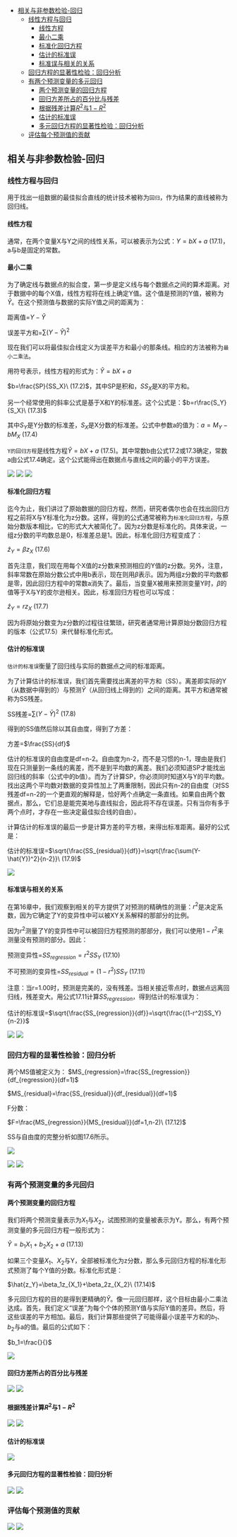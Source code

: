 - [相关与非参数检验-回归](#%e7%9b%b8%e5%85%b3%e4%b8%8e%e9%9d%9e%e5%8f%82%e6%95%b0%e6%a3%80%e9%aa%8c-%e5%9b%9e%e5%bd%92)
  - [线性方程与回归](#%e7%ba%bf%e6%80%a7%e6%96%b9%e7%a8%8b%e4%b8%8e%e5%9b%9e%e5%bd%92)
    - [线性方程](#%e7%ba%bf%e6%80%a7%e6%96%b9%e7%a8%8b)
    - [最小二乘](#%e6%9c%80%e5%b0%8f%e4%ba%8c%e4%b9%98)
    - [标准化回归方程](#%e6%a0%87%e5%87%86%e5%8c%96%e5%9b%9e%e5%bd%92%e6%96%b9%e7%a8%8b)
    - [估计的标准误](#%e4%bc%b0%e8%ae%a1%e7%9a%84%e6%a0%87%e5%87%86%e8%af%af)
    - [标准误与相关的关系](#%e6%a0%87%e5%87%86%e8%af%af%e4%b8%8e%e7%9b%b8%e5%85%b3%e7%9a%84%e5%85%b3%e7%b3%bb)
  - [回归方程的显著性检验：回归分析](#%e5%9b%9e%e5%bd%92%e6%96%b9%e7%a8%8b%e7%9a%84%e6%98%be%e8%91%97%e6%80%a7%e6%a3%80%e9%aa%8c%e5%9b%9e%e5%bd%92%e5%88%86%e6%9e%90)
  - [有两个预测变量的多元回归](#%e6%9c%89%e4%b8%a4%e4%b8%aa%e9%a2%84%e6%b5%8b%e5%8f%98%e9%87%8f%e7%9a%84%e5%a4%9a%e5%85%83%e5%9b%9e%e5%bd%92)
    - [两个预测变量的回归方程](#%e4%b8%a4%e4%b8%aa%e9%a2%84%e6%b5%8b%e5%8f%98%e9%87%8f%e7%9a%84%e5%9b%9e%e5%bd%92%e6%96%b9%e7%a8%8b)
    - [回归方差所占的百分比与残差](#%e5%9b%9e%e5%bd%92%e6%96%b9%e5%b7%ae%e6%89%80%e5%8d%a0%e7%9a%84%e7%99%be%e5%88%86%e6%af%94%e4%b8%8e%e6%ae%8b%e5%b7%ae)
    - [根据残差计算$R^2$与$1-R^2$](#%e6%a0%b9%e6%8d%ae%e6%ae%8b%e5%b7%ae%e8%ae%a1%e7%ae%97r2%e4%b8%8e1-r2)
    - [估计的标准误](#%e4%bc%b0%e8%ae%a1%e7%9a%84%e6%a0%87%e5%87%86%e8%af%af-1)
    - [多元回归方程的显著性检验：回归分析](#%e5%a4%9a%e5%85%83%e5%9b%9e%e5%bd%92%e6%96%b9%e7%a8%8b%e7%9a%84%e6%98%be%e8%91%97%e6%80%a7%e6%a3%80%e9%aa%8c%e5%9b%9e%e5%bd%92%e5%88%86%e6%9e%90)
  - [评估每个预测值的贡献](#%e8%af%84%e4%bc%b0%e6%af%8f%e4%b8%aa%e9%a2%84%e6%b5%8b%e5%80%bc%e7%9a%84%e8%b4%a1%e7%8c%ae)

## 相关与非参数检验-回归
### 线性方程与回归
用于找出一组数据的最佳拟合直线的统计技术被称为`回归`，作为结果的直线被称为回归线。

#### 线性方程
通常，在两个变量X与Y之间的线性关系，可以被表示为公式：$Y=bX+a\ (17.1)$，a与b是固定的常数。

#### 最小二乘
为了确定线与数据点的拟合度，第一步是定义线与每个数据点之间的算术距离。对于数据中的每个X值，线性方程将在线上确定Y值。这个值是预测的Y值，被称为$\hat{Y}$。在这个预测值与数据的实际Y值之间的距离为：

距离值=$Y-\hat{Y}$

误差平方和=$\sum(Y-\hat{Y})^2$

现在我们可以将最佳拟合线定义为误差平方和最小的那条线。相应的方法被称为`最小二乘法`。

用符号表示，线性方程的形式为：$\hat{Y}=bX+a$

$b=\frac{SP}{SS_X}\ (17.2)$，其中SP是积和，$SS_X$是X的平方和。

另一个经常使用的斜率公式是基于X和Y的标准差。这个公式是：$b=r\frac{S_Y}{S_X}\ (17.3)$

其中$S_Y$是Y分数的标准差，$S_X$是X分数的标准差。公式中参数a的值为：$a=M_Y-bM_X\ (17.4)$

`Y的回归方程`是线性方程$\hat{Y}=bX+a\ (17.5)$。其中常数b由公式17.2或17.3确定，常数a由公式17.4确定。这个公式能得出在数据点与直线之间的最小的平方误差。

![](regression1.png)
![](regression2.png)
![](regression3.png)

#### 标准化回归方程
迄今为止，我们讲过了原始数据的回归方程，然而，研究者偶尔也会在找出回归方程之前将X与Y标准化为z分数。这样，得到的公式通常被称为`标准化回归方程`，与原始分数版本相比，它的形式大大被简化了。因为z分数是标准化的。具体来说，一组z分数的平均数总是0，标准差总是1。因此，标准化回归方程变成了：

$\hat{z}_Y=\beta z_X\ (17.6)$

首先注意，我们现在用每个X值的z分数来预测相应的Y值的z分数。另外，注意，斜率常数在原始分数公式中用b表示，现在则用$\beta$表示。因为两组z分数的平均数都是零，因此回归方程中的常数a消失了。最后，当变量X被用来预测变量Y时，$\beta$的值等于X与Y的皮尔逊相关。因此，标准回归方程也可以写成：

$\hat{z}_Y=r z_X\ (17.7)$

因为将原始分数变为z分数的过程往往繁琐，研究者通常用计算原始分数回归方程的版本（公式17.5）来代替标准化形式。

#### 估计的标准误
`估计的标准误`衡量了回归线与实际的数据点之间的标准距离。

为了计算估计的标准误，我们首先需要找出离差的平方和（SS）。离差即实际的Y（从数据中得到的）与预测$\bar{Y}$（从回归线上得到的）之间的距离。其平方和通常被称为SS残差。

SS残差=$\sum(Y-\bar{Y})^2\ (17.8)$

得到的SS值然后除以其自由度，得到了方差：

方差=$\frac{SS}{df}$

估计的标准误的自由度是df=n-2。自由度为n-2，而不是习惯的n-1，理由是我们现在只测量到一条线的离差，而不是到平均数的离差。我们必须知道SP才能找出回归线的斜率（公式中的b值）。而为了计算SP，你必须同时知道X与Y的平均数。找出这两个平均数对数据的变异性加上了两重限制，因此只有n-2的自由度（对SS残差df=n-2的一个更直观的解释是，恰好两个点确定一条直线。如果自由两个数据点，那么，它们总是能完美地与直线拟合，因此将不存在误差。只有当你有多于两个点时，才存在一些决定最佳拟合线的自由）。

计算估计的标准误的最后一步是计算方差的平方根，来得出标准距离。最好的公式是：

估计的标准误=$\sqrt{\frac{SS_{residual}}{df}}=\sqrt{\frac{\sum(Y-\hat{Y})^2}{n-2}}\ (17.9)$

![](regression4.png)

#### 标准误与相关的关系
在第16章中，我们观察到相关的平方提供了对预测的精确性的测量：$r^2$是决定系数，因为它确定了Y的变异性中可以被XY关系解释的那部分的比例。

因为$r^2$测量了Y的变异性中可以被回归方程预测的那部分，我们可以使用$1-r^2$来测量没有预测的部分。因此：

预测变异性=$SS_{regression}=r^2SS_Y\ (17.10)$

不可预测的变异性=$SS_{residual}=(1-r^2)SS_Y\ (17.11)$

注意：当r=1.00时，预测是完美的，没有残差。当相关接近零点时，数据点远离回归线，残差变大。用公式17.11计算$SS_{regression}$，得到估计的标准误为：

估计的标准误=$\sqrt{\frac{SS_{regression}}{df}}=\sqrt{\frac{(1-r^2)SS_Y}{n-2}}$

![](regression5.png)
![](regression6.png)

### 回归方程的显著性检验：回归分析
两个MS值被定义为：
$MS_{regression}=\frac{SS_{regression}}{df_{regression}}(df=1)$

$MS_{residual}=\frac{SS_{residual}}{df_{residual}}(df=1)$

F分数：

$F=\frac{MS_{regression}}{MS_{residual}}(df=1,n-2)\ (17.12)$

SS与自由度的完整分析如图17.6所示。

![](regression7.png)

![](regression8.png)
![](regression9.png)

### 有两个预测变量的多元回归
#### 两个预测变量的回归方程
我们将两个预测变量表示为$X_1$与$X_2$，试图预测的变量被表示为Y。那么，有两个预测变量的多元回归方程一般形式为：

$\hat{Y}=b_1X_1+b_2X_2+a\ (17.13)$

如果三个变量$X_1$、$X_2$与Y，全部被标准化为z分数，那么多元回归方程的标准化形式预测了每个Y值的分数。标准化形式是：

$\hat{z_Y}=\beta_1z_{X_1}+\beta_2z_{X_2}\ (17.14)$

多元回归方程的目的是得到更精确的$\hat{Y}$。像一元回归那样，这个目标由最小二乘法达成。首先，我们定义“误差”为每个个体的预测Y值与实际Y值的差异。然后，将这些误差的平方相加。最后，我们计算那些提供了可能得最小误差平方和的$b_1$、$b_2$与a的值。最后的公式如下：

$b_1=\frac{}{}$



![](http://ou8qjsj0m.bkt.clouddn.com//17-10-26/43744723.jpg)

#### 回归方差所占的百分比与残差
![](http://ou8qjsj0m.bkt.clouddn.com//17-10-26/92716831.jpg)
![](http://ou8qjsj0m.bkt.clouddn.com//17-10-26/24074024.jpg)

#### 根据残差计算$R^2$与$1-R^2$
![](http://ou8qjsj0m.bkt.clouddn.com//17-10-26/9263493.jpg)
![](http://ou8qjsj0m.bkt.clouddn.com//17-10-26/93640934.jpg)

#### 估计的标准误
![](http://ou8qjsj0m.bkt.clouddn.com//17-10-26/27284727.jpg)

#### 多元回归方程的显著性检验：回归分析
![](http://ou8qjsj0m.bkt.clouddn.com//17-10-26/81610865.jpg)
![](http://ou8qjsj0m.bkt.clouddn.com//17-10-26/4215948.jpg)

### 评估每个预测值的贡献
![](http://ou8qjsj0m.bkt.clouddn.com//17-10-26/13325829.jpg)
![](http://ou8qjsj0m.bkt.clouddn.com//17-10-26/73130482.jpg)